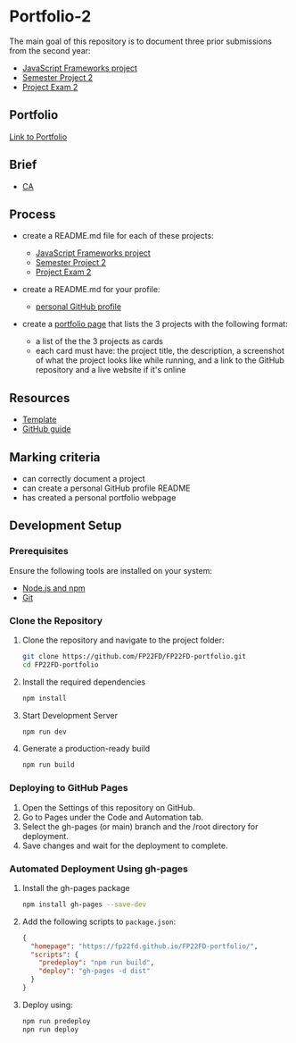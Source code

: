 # Portfolio-2

The main goal of this repository is to document three prior submissions from the second year:

- [JavaScript Frameworks project](https://onlineshop-ca.netlify.app/)
- [Semester Project 2](https://fp22fd.github.io/Auction-House-SP2-CA/)
- [Project Exam 2](https://holidaze-booking-ca.netlify.app/)

## Portfolio

[Link to Portfolio](https://fp22fd.github.io/FP22FD-portfolio/)

## Brief

- [CA](docs/brief.png)

## Process

- create a README.md file for each of these projects:

  - [JavaScript Frameworks project](https://github.com/FP22FD/online-shop-CA/blob/main/README.md)
  - [Semester Project 2](https://github.com/FP22FD/Auction-House-SP2-CA/blob/main/README.md)
  - [Project Exam 2](https://github.com/FP22FD/holidaze-booking/blob/main/README.md)

- create a README.md for your profile:
  - [personal GitHub profile](https://github.com/FP22FD)
- create a [portfolio page](https://fp22fd.github.io/FP22FD-portfolio/) that lists the 3 projects with the following format:

  - a list of the the 3 projects as cards
  - each card must have: the project title, the description, a screenshot of what the project looks like while running, and a link to the GitHub repository and a live website if it's online

## Resources

- [Template](https://github.com/NoroffFEU/portfolio-1-example/blob/main/README.md)
- [GitHub guide](https://docs.github.com/en/account-and-profile/setting-up-and-managing-your-github-profile/customizing-your-profile/managing-your-profile-readme)

## Marking criteria

- can correctly document a project
- can create a personal GitHub profile README
- has created a personal portfolio webpage

## Development Setup

### Prerequisites

Ensure the following tools are installed on your system:

- [Node.js and npm](https://nodejs.org/)
- [Git](https://git-scm.com/)

### Clone the Repository

1. Clone the repository and navigate to the project folder:

   ```bash
   git clone https://github.com/FP22FD/FP22FD-portfolio.git
   cd FP22FD-portfolio

   ```

2. Install the required dependencies

   ```bash
   npm install

   ```

3. Start Development Server

   ```bash
   npm run dev

   ```

4. Generate a production-ready build
   ```bash
   npm run build
   ```

### Deploying to GitHub Pages

1. Open the Settings of this repository on GitHub.
2. Go to Pages under the Code and Automation tab.
3. Select the gh-pages (or main) branch and the /root directory for deployment.
4. Save changes and wait for the deployment to complete.

### Automated Deployment Using gh-pages

1. Install the gh-pages package

   ```bash
   npm install gh-pages --save-dev

   ```

2. Add the following scripts to `package.json`:

   ```json
   {
     "homepage": "https://fp22fd.github.io/FP22FD-portfolio/",
     "scripts": {
       "predeploy": "npm run build",
       "deploy": "gh-pages -d dist"
     }
   }
   ```

3. Deploy using:
   ```bash
   npm run predeploy
   npn run deploy
   ```
